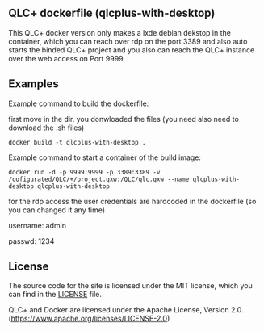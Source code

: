 ## QLC+ dockerfile (qlcplus-with-desktop)

This QLC+ docker version only makes a lxde debian dekstop in the container, which you can reach over rdp on the port 3389 and also auto starts the binded QLC+ project and you also can reach the QLC+ instance over the web access on Port 9999.

## Examples

Example command to build the dockerfile:

first move in the dir. you donwloaded the files (you need also need to download the .sh files)

```shell
docker build -t qlcplus-with-desktop .
```

Example command to start a container of the build image:

```shell
docker run -d -p 9999:9999 -p 3389:3389 -v /cofigurated/QLC/+/project.qxw:/QLC/qlc.qxw --name qlcplus-with-desktop qlcplus-with-desktop
````

for the rdp access the user credentials are hardcoded in the dockerfile (so you can changed it any time)

username: admin

passwd: 1234

## License

The source code for the site is licensed under the MIT license, which you can find in
the [LICENSE](https://github.com/laustock/qlc-plus-docker/blob/main/LICENSE) file.

QLC+ and Docker are licensed under the Apache License, Version 2.0. (https://www.apache.org/licenses/LICENSE-2.0)
